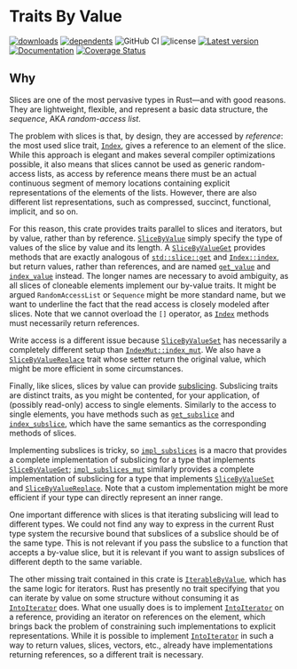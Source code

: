 # Traits By Value

[![downloads](https://img.shields.io/crates/d/value-traits)](https://crates.io/crates/value-traits)
[![dependents](https://img.shields.io/librariesio/dependents/cargo/value-traits)](https://crates.io/crates/value-traits/reverse_dependencies)
![GitHub CI](https://github.com/vigna/value-traits-rs/actions/workflows/rust.yml/badge.svg)
![license](https://img.shields.io/crates/l/value-traits)
[![Latest version](https://img.shields.io/crates/v/value-traits.svg)](https://crates.io/crates/value-traits)
[![Documentation](https://docs.rs/value-traits/badge.svg)](https://docs.rs/value-traits)
[![Coverage Status](https://coveralls.io/repos/github/vigna/value-traits-rs/badge.svg?branch=main)](https://coveralls.io/github/vigna/value-traits-rs?branch=main)

## Why

Slices are one of the most pervasive types in Rust—and with good reasons. They
are lightweight, flexible, and represent a basic data structure, the _sequence_,
AKA _random-access list_.

The problem with slices is that, by design, they are accessed by _reference_:
the most used slice trait, [`Index`], gives a reference to an element of the
slice. While this approach is elegant and makes several compiler optimizations
possible, it also means that slices cannot be used as generic random-access
lists, as access by reference means there must be an actual continuous segment
of memory locations containing explicit representations
of the elements of the lists. However, there are also different list
representations, such as compressed, succinct, functional, implicit, and so on.

For this reason, this crate provides traits parallel to slices and iterators,
but by value, rather than by reference. [`SliceByValue`] simply specify the type
of values of the slice by value and its length. A [`SliceByValueGet`] provides
methods that are exactly analogous of [`std::slice::get`] and [`Index::index`],
but return values, rather than references, and are named [`get_value`] and
[`index_value`] instead. The longer names are necessary to avoid ambiguity, as
all slices of cloneable elements implement our by-value traits. It might be argued
`RandomAccessList` or `Sequence` might be more standard name, but we want to
underline the fact that the read access is closely modeled after slices. Note
that we cannot overload the `[]` operator, as [`Index`] methods must necessarily
return references.

Write access is a different issue because [`SliceByValueSet`] has necessarily a
completely different setup than [`IndexMut::index_mut`]. We also have a
[`SliceByValueReplace`] trait whose setter return the original value, which
might be more efficient in some circumstances.

Finally, like slices, slices by value can provide [subslicing]. Subslicing
traits are distinct traits, as you might be contented, for your application, of
(possibly read-only) access to single elements. Similarly to the access to
single elements, you have methods such as [`get_subslice`] and
[`index_subslice`], which have the same semantics as the corresponding methods
of slices.

Implementing subslices is tricky, so [`impl_subslices`] is a macro that provides
a complete implementation of subslicing for a type that implements
[`SliceByValueGet`]; [`impl_subslices_mut`] similarly provides a complete
implementation of subslicing for a type that implements [`SliceByValueSet`] and
[`SliceByValueReplace`]. Note that a custom implementation might be more
efficient if your type can directly represent an inner range.

One important difference with slices is that iterating subslicing will lead
to different types. We could not find any way to express in the current Rust
type system the recursive bound that subslices of a subslice should be of
the same type. This is not relevant if you pass the subslice to a function
that accepts a by-value slice, but it is relevant if you want to assign
subslices of different depth to the same variable.

The other missing trait contained in this crate is [`IterableByValue`], which
has the same logic for iterators. Rust has presently no trait specifying
that you can iterate by value on some structure without consuming it
as [`IntoIterator`] does. What one usually does is to implement [`IntoIterator`]
on a reference, providing an iterator on references on the element, which
brings back the problem of constraining such implementations to explicit
representations. While it is possible to implement [`IntoIterator`] in such
a way to return values, slices, vectors, etc., already have implementations
returning references, so a different trait is necessary.

[`SliceByValue`]: <https://docs.rs/value_traits/latest/slices/trait.SliceByValue.html>
[`SliceByValueGet`]: <https://docs.rs/value_traits/latest/slices/trait.SliceByValueGet.html>
[`SliceByValueSet`]: <https://docs.rs/value_traits/latest/slices/trait.SliceByValueSet.html>
[`SliceByValueReplace`]: <https://docs.rs/value_traits/latest/slices/trait.SliceByValueReplace.html>
[subslicing]: <https://docs.rs/value_traits/latest/slices/trait.SliceByValueSubslice.html>
[`get_value`]: <https://docs.rs/value_traits/latest/slices/trait.SliceByValueGet.html#tymethod.get_value>
[`index_value`]: <https://docs.rs/value_traits/latest/slices/trait.SliceByValueGet.html#tymethod.index_value>
[`get_subslice`]: <https://docs.rs/value_traits/latest/slices/trait.SliceByValueSubslice.html#tymethod.get_subslice>
[`index_subslice`]: <https://docs.rs/value_traits/latest/slices/trait.SliceByValueSubslice.html#tymethod.index_subslice>
[`IterableByValue`]: <https://docs.rs/value_traits/latest/iter/trait.IterableByValue.html>
[`IntoIterator`]: <https://doc.rust-lang.org/std/iter/trait.IntoIterator.html>
[`std::slice::get`]: <https://doc.rust-lang.org/std/slice/trait.SliceIndex.html#tymethod.get>
[`Index::index`]: <https://doc.rust-lang.org/std/ops/trait.Index.html#tymethod.index>
[`Index`]: <https://doc.rust-lang.org/std/ops/trait.Index.html>
[`IndexMut::index_mut`]: <https://doc.rust-lang.org/std/ops/trait.Index.html#tymethod.index_mut>
[`impl_subslices`]: <https://docs.rs/value_traits/latest/slices/macro.impl_subslices.html>
[`impl_subslices_mut`]: <https://docs.rs/value_traits/latest/slices/macro.impl_subslices_mut.html>

